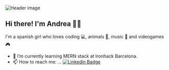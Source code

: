 ![Header image](https://media-exp1.licdn.com/dms/image/C5616AQGe971YoghmYQ/profile-displaybackgroundimage-shrink_350_1400/0/1539711663258?e=1663804800&v=beta&t=7-Bq8wMd2R5Emd5o6QekjdNWf2_VBsegU2xOKV2PcKg)

## Hi there! I'm Andrea 🤘🏻

I'm a spanish girl who loves coding 💻, animals 🐶, music 🎸 and videogames 🎮

- 🌱 I’m currently learning MERN stack at Ironhack Barcelona.
- 📫 How to reach me: ...
  [![Linkedin Badge](https://img.shields.io/badge/-afabregasm-blue?style=flat-square&logo=Linkedin&logoColor=white&link=https://www.linkedin.com/in/afabregasm/)](https://www.linkedin.com/in/afabregasm/)

<!--
**afabregasm/afabregasm** is a ✨ _special_ ✨ repository because its `README.md` (this file) appears on your GitHub profile.

Here are some ideas to get you started:

- 🔭 I’m currently working on ...

- 👯 I’m looking to collaborate on ...
- 🤔 I’m looking for help with ...
- 💬 Ask me about ...

- 😄 Pronouns: ...
- ⚡ Fun fact: ...
-->
